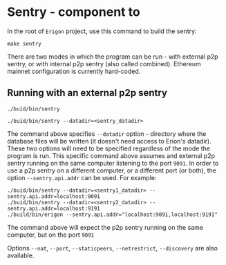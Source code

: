 # Sentry - component to

In the root of `Erigon` project, use this command to build the sentry:

```
make sentry
```

There are two modes in which the program can be run - with external p2p sentry, or with internal p2p sentry (also called
combined). Ethereum mainnet configuration is currently hard-coded.

## Running with an external p2p sentry

```
./buid/bin/sentry
```

```
./buid/bin/sentry --datadir=<sentry_datadir>
```

The command above specifies `--datadir` option - directory where the database files will be written (it doesn't need access to Erion's datadir). These two options
will need to be specified regardless of the mode the program is run. This specific command above assumes and external
p2p sentry running on the same computer listening to the port `9091`. In order to use a p2p sentry on a different
computer, or a different port (or both), the option `--sentry.api.addr` can be used. For example:

```
./buid/bin/sentry --datadir=<sentry1_datadir> --sentry.api.addr=localhost:9091
./buid/bin/sentry --datadir=<sentry2_datadir> --sentry.api.addr=localhost:9191
./build/bin/erigon --sentry.api.addr="localhost:9091,localhost:9191"
```

The command above will expect the p2p sentry running on the same computer, but on the port `9091`

Options `--nat`, `--port`, `--staticpeers`, `--netrestrict`, `--discovery` are also available.
